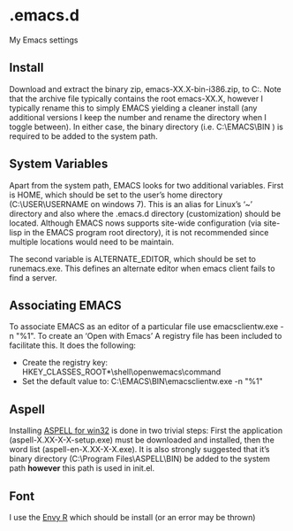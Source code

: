 .emacs.d
========

My Emacs settings

Install
-------
Download and extract the binary zip, emacs-XX.X-bin-i386.zip, to C:\.  Note that the archive file typically contains the root emacs-XX.X, however I typically rename this to simply EMACS yielding a cleaner install (any additional versions I keep the number and rename the directory when I toggle between).  In either case, the binary directory (i.e. C:\EMACS\BIN ) is required to be added to the system path. 

System Variables
----------------
Apart from the system path, EMACS looks for two additional variables.  First is HOME, which should be set to the user’s home directory (C:\USER\USERNAME on windows 7).  This is an alias for Linux’s  ‘~’ directory and also where the .emacs.d directory (customization) should be located.  Although EMACS nows supports site-wide configuration (via site-lisp in the EMACS program root directory), it is not recommended since multiple locations would need to be maintain.

The second variable is ALTERNATE_EDITOR, which should be set to runemacs.exe.   This defines an alternate editor when emacs client fails to find a server.

Associating EMACS
-----------------
To associate EMACS as an editor of a particular file use emacsclientw.exe -n "%1".   To create an ‘Open with Emacs’ 
A registry file has been included to facilitate this.  It does the following:
  - Create the registry key: HKEY_CLASSES_ROOT\*\shell\openwemacs\command
  - Set the default value to:  C:\EMACS\BIN\emacsclientw.exe -n "%1"


Aspell
------
Installing [ASPELL for win32](http://aspell.net/win32/) is done in two trivial
steps: First the application (aspell-X.XX-X-X-setup.exe) must be downloaded and
installed, then the word list (aspell-en-X.XX-X-X.exe). It is also strongly
suggested that it’s binary directory (C:\Program Files\ASPELL\BIN\) be added to
the system path **however** this path is used in init.el.

Font
----
I use the [Envy R](https://damieng.com/blog/2008/05/26/envy-code-r-preview-7-coding-font-released) which should be install (or an error may be thrown)
